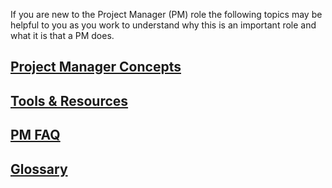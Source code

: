 If you are new to the Project Manager (PM) role the following topics may be
helpful to you as you work to understand why this is an important role and
what it is that a PM does.

## [Project Manager Concepts][s01-pmconcepts]
## [Tools & Resources][s07-tools]
## [PM FAQ][s08-pmfaq]
## [Glossary][s10-glossary]

[s01-pmconcepts]: https://github.com/Chingu-cohorts/pmrok/wiki/Section-01.-Project-Manager-Concepts
[s07-tools]: https://github.com/Chingu-cohorts/pmrok/wiki/Section-07.-Tools-&-Resources-for-PMs
[s08-pmfaq]: https://github.com/Chingu-cohorts/pmrok/wiki/Section-08.-Frequently-Asked-Questions-(FAQ)
[s10-glossary]: https://github.com/Chingu-cohorts/pmrok/wiki/Section-A.-Situational-Guidance